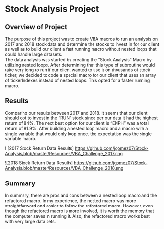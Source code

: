 # Stock Analysis Project 

## Overview of Project  

The purpose of this project was to create VBA macros to run an analysis on 2017 and 2018 stock data and determine the stocks to invest in for our client as well as to build our client a fast running macro without nested loops that could handle large datasets.  
The data analysis was started by creating the “Stock Analysis” Macro by utilizing nested loops. 
After determining that this type of subroutine would take very long to run if our client wanted to use it on thousands of stock ticker, we decided to code a special macro for our client that uses an array of tickerIndexes instead of nested loops. This opted for a faster running macro. 


## Results 

Comparing our results between 2017 and 2018, it seems that our client should opt to invest in the “RUN” stock since per our data it had the highest return of 84%. The next best option for our client is “ENPH” was a total return of 81.9%.
After building a nested loop macro and a macro with a single variable that would only loop once. the expectation was the single variable macro. 


! [2017 Stock Return Data Results]   https://github.com/jgomez07/Stock-Analysis/blob/master/Resources/VBA_Challenge_2017.png



![2018 Stock Return Data Results]  https://github.com/jgomez07/Stock-Analysis/blob/master/Resources/VBA_Challenge_2018.png

 
## Summary

In summary, there are pros and cons between a nested loop macro and the refactored macro. In my experience, the nested macro was more straightforward and easier to follow the refactored macro. However, even though the refactored macro is more involved, it is worth the memory that the computer saves in running it. Also, the refactored macro works best with very large data sets. 